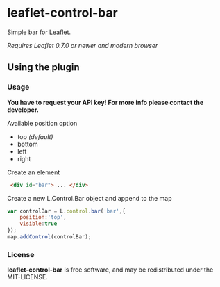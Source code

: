 leaflet-control-bar
=====================

Simple bar for [Leaflet](http://leafletjs.com).

*Requires Leaflet 0.7.0 or newer and modern browser*

## Using the plugin


### Usage

**You have to request your API key! For more info please contact the developer.**

Available position option
 * top  *(default)*
 * bottom
 * left
 * right
 
Create an element
```html
 <div id="bar"> ... </div>
```

Create a new L.Control.Bar object and append to the map  
```javascript
var controlBar = L.control.bar('bar',{
    position:'top',
    visible:true
});
map.addControl(controlBar);
```

### License

**leaflet-control-bar** is free software, and may be redistributed under the MIT-LICENSE.

